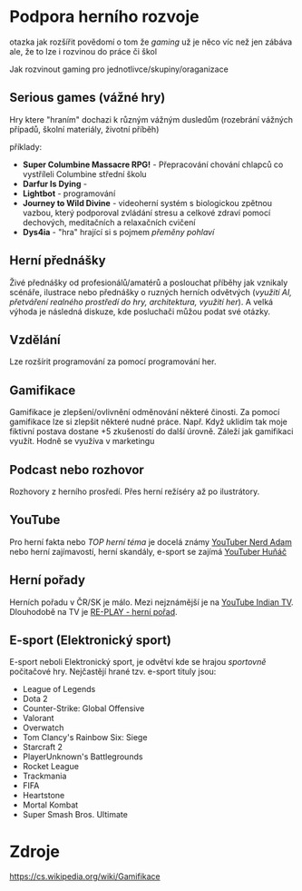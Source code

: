 # Podpora herního rozvoje
otazka jak rozšířit povědomí o tom že *gaming* už je něco víc než jen zábáva ale, že to lze i rozvinou do práce či škol

Jak rozvinout gaming pro jednotlivce/skupiny/oraganizace

## Serious games (vážné hry)
Hry ktere "hraním" dochazi k různým vážným dusledům (rozebrání vážných případů, školní materiály, životní příběh)

příklady:
- **Super Columbine Massacre RPG!** - Přepracování chování chlapců co vystříleli Columbine střední školu
- **Darfur Is Dying** - 
- **Lightbot** - programování
- **Journey to Wild Divine** - videoherní systém s biologickou zpětnou vazbou, který podporoval zvládání stresu a celkové zdraví pomocí dechových, meditačních a relaxačních cvičení
- **Dys4ia** - "hra" hrající si s pojmem *přeměny pohlaví*

## Herní přednášky
Živé přednášky od profesionálů/amatérů a poslouchat příběhy jak vznikaly scénáře, ilustrace nebo přednášky o ruzných herních odvětvých (*využití AI, přetváření realného prostředí do hry, architektura, využití her*). A velká výhoda je následná diskuze, kde posluchači můžou podat své otázky.

## Vzdělání
Lze rozšírit programování za pomocí programování her.

## Gamifikace
Gamifikace je zlepšení/ovlivnění odměnování některé činosti. Za pomocí gamifikace lze si zlepšit některé nudné práce. Např. Když uklidím tak moje fiktivní postava dostane +5 zkušeností do další úrovně. Záleží jak gamifikaci využít. Hodně se využíva v marketingu

## Podcast nebo rozhovor
Rozhovory z herního prosředí. Přes herní režíséry až po ilustrátory.

## YouTube
Pro herní fakta nebo *TOP herní téma* je docelá známy [YouTuber Nerd Adam](https://www.youtube.com/channel/UCM9uBpe61EkuKMIp_vtdpWQ) nebo herní zajímavostí, herní skandály, e-sport se zajímá [YouTuber Huňáč](https://www.youtube.com/channel/UC8AXToCHb6ruNuMkZh4ec7A)

## Herní pořady
Herních pořadu v ČR/SK je málo. Mezi nejznámější je na [YouTube Indian TV](). Dlouhodobě na TV je [RE-PLAY - herní pořad](https://www.youtube.com/c/REPLAYhern%C3%ADpo%C5%99ad/).

## E-sport (Elektronický sport)
E-sport neboli Elektronický sport, je odvětví kde se hrajou *sportovně* počitačové hry. Nejčastějí hrané tzv. e-sport tituly jsou:
- League of Legends
- Dota 2
- Counter-Strike: Global Offensive 
- Valorant
- Overwatch
- Tom Clancy's Rainbow Six: Siege
- Starcraft 2
- PlayerUnknown's Battlegrounds
- Rocket League
- Trackmania
- FIFA
- Heartstone
- Mortal Kombat
- Super Smash Bros. Ultimate





# Zdroje
https://cs.wikipedia.org/wiki/Gamifikace
